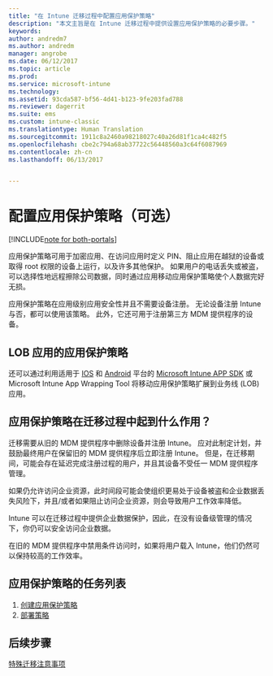 ```yaml
---
title: "在 Intune 迁移过程中配置应用保护策略"
description: "本文主旨是在 Intune 迁移过程中提供设置应用保护策略的必要步骤。"
keywords: 
author: andredm7
ms.author: andredm
manager: angrobe
ms.date: 06/12/2017
ms.topic: article
ms.prod: 
ms.service: microsoft-intune
ms.technology: 
ms.assetid: 93cda587-bf56-4d41-b123-9fe203fad788
ms.reviewer: dagerrit
ms.suite: ems
ms.custom: intune-classic
ms.translationtype: Human Translation
ms.sourcegitcommit: 1911c8a2460a98218027c40a26d81f1ca4c482f5
ms.openlocfilehash: cbe2c794a68ab37722c56448560a3c64f6087969
ms.contentlocale: zh-cn
ms.lasthandoff: 06/13/2017


---
```


# <a name="configure-app-protection-policies-optional"></a>配置应用保护策略（可选）

[!INCLUDE[note for both-portals](./includes/note-for-both-portals.md)]

应用保护策略可用于加密应用、在访问应用时定义 PIN、阻止应用在越狱的设备或取得 root 权限的设备上运行，以及许多其他保护。 如果用户的电话丢失或被盗，可以选择性地远程擦除公司数据，同时通过应用移动应用保护策略使个人数据完好无损。

应用保护策略在应用级别应用安全性并且不需要设备注册。 无论设备注册 Intune 与否，都可以使用该策略。 此外，它还可用于注册第三方 MDM 提供程序的设备。

## <a name="app-protection-policies-with-lob-apps"></a>LOB 应用的应用保护策略

还可以通过利用适用于 [IOS](https://www.microsoft.com/download/details.aspx?id=45218&751be11f-ede8-5a0c-058c-2ee190a24fa6=True) 和 [Android](https://www.microsoft.com/download/details.aspx?id=47267) 平台的 [Microsoft Intune APP SDK](/intune-classic/deploy-use/use-the-sdk-to-enable-apps-for-mobile-application-management) 或 Microsoft Intune App Wrapping Tool 将移动应用保护策略扩展到业务线 (LOB) 应用。

## <a name="how-do-app-protection-policies-help-during-migration"></a>应用保护策略在迁移过程中起到什么作用？

迁移需要从旧的 MDM 提供程序中删除设备并注册 Intune。 应对此制定计划，并鼓励最终用户在保留旧的 MDM 提供程序后立即注册 Intune。 但是，在迁移期间，可能会存在延迟完成注册过程的用户，并且其设备不受任一 MDM 提供程序管理。

如果仍允许访问企业资源，此时间段可能会使组织更易处于设备被盗和企业数据丢失风险下，并且/或者如果阻止访问企业资源，则会导致用户工作效率降低。

Intune 可以在迁移过程中提供企业数据保护，因此，在没有设备级管理的情况下，你仍可以安全访问企业数据。

在旧的 MDM 提供程序中禁用条件访问时，如果将用户载入 Intune，他们仍然可以保持较高的工作效率。

## <a name="task-list-for-app-protection-policies"></a>应用保护策略的任务列表

1. [创建应用保护策略](/intune/app-protection-policies#create-an-app-protection-policy)
2. [部署策略](/intune/app-protection-policies#deploy-a-policy-to-users)


## <a name="next-steps"></a>后续步骤 

[特殊迁移注意事项](migration-guide-considerations.md)

